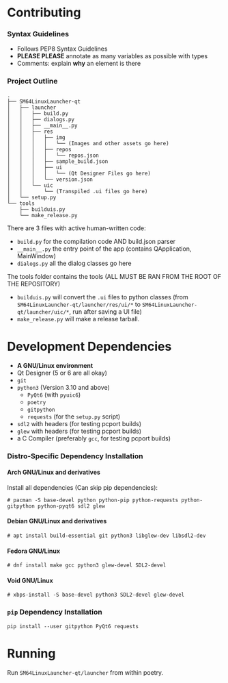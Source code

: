 # Contributing

### Syntax Guidelines

* Follows PEP8 Syntax Guidelines
* **PLEASE PLEASE** annotate as many variables as possible with types
* Comments: explain **why** an element is there

### Project Outline

```
.
├── SM64LinuxLauncher-qt
│   ├── launcher
│   │   ├── build.py
│   │   ├── dialogs.py
│   │   ├── __main__.py
│   │   ├── res
│   │   │   ├── img
│   │   │   │   └── (Images and other assets go here)
│   │   │   ├── repos
│   │   │   │   └── repos.json
│   │   │   ├── sample_build.json
│   │   │   ├── ui
│   │   │   │   └── (Qt Designer Files go here)
│   │   │   └── version.json
│   │   └── uic
│   │       └── (Transpiled .ui files go here)
│   └── setup.py
└── tools
    ├── builduis.py
    └── make_release.py
```

There are 3 files with active human-written code:
* `build.py` for the compilation code AND build.json parser
* `__main__.py` the entry point of the app (contains QApplication, MainWindow)
* `dialogs.py` all the dialog classes go here

The tools folder contains the tools (ALL MUST BE RAN FROM THE ROOT OF THE REPOSITORY)
*  `builduis.py` will convert the `.ui` files to python classes (from `SM64LinuxLauncher-qt/launcher/res/ui/*` to `SM64LinuxLauncher-qt/launcher/uic/*`, run after saving a UI file)
* `make_release.py` will make a release tarball.

# Development Dependencies

* **A GNU/Linux environment**
* Qt Designer (5 or 6 are all okay)
* `git`
* `python3` (Version 3.10 and above)
    * `PyQt6` (with `pyuic6`)
    * `poetry`
    * `gitpython`
    * `requests` (for the `setup.py` script)
* `sdl2` with headers (for testing pcport builds)
* `glew` with headers (for testing pcport builds)
* a C Compiler (preferably `gcc`, for testing pcport builds)

### Distro-Specific Dependency Installation
#### **Arch GNU/Linux and derivatives**
Install all dependencies (Can skip pip dependencies):

`# pacman -S base-devel python python-pip python-requests python-gitpython python-pyqt6 sdl2 glew`

#### **Debian GNU/Linux and derivatives**
`# apt install build-essential git python3 libglew-dev libsdl2-dev`


#### **Fedora GNU/Linux**
`# dnf install make gcc python3 glew-devel SDL2-devel`

#### **Void GNU/Linux**
`# xbps-install -S base-devel python3 SDL2-devel glew-devel`

### `pip` Dependency Installation

`pip install --user gitpython PyQt6 requests`

# Running

Run `SM64LinuxLauncher-qt/launcher` from within poetry.